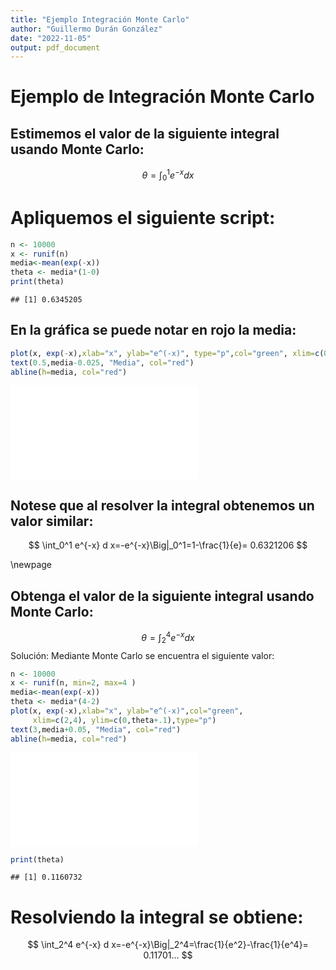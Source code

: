 ```yaml
---
title: "Ejemplo Integración Monte Carlo"
author: "Guillermo Durán González"
date: "2022-11-05"
output: pdf_document
---
```




# Ejemplo de Integración Monte Carlo

## Estimemos el valor de la siguiente integral usando Monte Carlo:

$$
\theta=\int_0^1 e^{-x} d x
$$
# Apliquemos el siguiente script:


```r
n <- 10000
x <- runif(n)
media<-mean(exp(-x))
theta <- media*(1-0)
print(theta)
```

```
## [1] 0.6345205
```
## En la gráfica se puede notar en rojo la media:


```r
plot(x, exp(-x),xlab="x", ylab="e^(-x)", type="p",col="green", xlim=c(0,1))
text(0.5,media-0.025, "Media", col="red") 
abline(h=media, col="red")
```

![](Ejemplo-Integración-Monte-Carlo_files/figure-latex/remedy003-1.pdf)<!-- --> 


## Notese que al resolver la integral obtenemos un valor similar:

$$
\int_0^1 e^{-x} d x=-e^{-x}\Big|_0^1=1-\frac{1}{e}= 0.6321206
$$

\newpage

## Obtenga el valor de la siguiente integral usando Monte Carlo:

$$
\theta=\int_2^4 e^{-x} d x
$$
Solución: Mediante Monte Carlo se encuentra el siguiente valor:


```r
n <- 10000
x <- runif(n, min=2, max=4 )
media<-mean(exp(-x))
theta <- media*(4-2)
plot(x, exp(-x),xlab="x", ylab="e^(-x)",col="green", 
     xlim=c(2,4), ylim=c(0,theta+.1),type="p")
text(3,media+0.05, "Media", col="red")
abline(h=media, col="red")
```

![](Ejemplo-Integración-Monte-Carlo_files/figure-latex/remedy002-1.pdf)<!-- --> 

```r
print(theta)
```

```
## [1] 0.1160732
```
# Resolviendo la integral se obtiene:

$$
\int_2^4 e^{-x} d x=-e^{-x}\Big|_2^4=\frac{1}{e^2}-\frac{1}{e^4}= 0.11701...
$$
